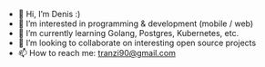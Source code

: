 - 👋 Hi, I’m Denis :)
- 👀 I’m interested in programming & development (mobile / web)
- 🌱 I’m currently learning Golang, Postgres, Kubernetes, etc.
- 💞️ I’m looking to collaborate on interesting open source projects
- 📫 How to reach me: tranzi90@gmail.com

<!---
tranzi90/tranzi90 is a ✨ special ✨ repository because its `README.md` (this file) appears on your GitHub profile.
You can click the Preview link to take a look at your changes.
--->
